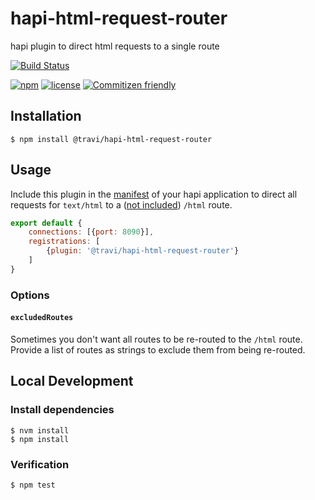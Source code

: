 # hapi-html-request-router

hapi plugin to direct html requests to a single route

[![Build Status](https://img.shields.io/travis/travi/hapi-html-request-router.svg?style=flat)](https://travis-ci.org/travi/hapi-html-request-router)

[![npm](https://img.shields.io/npm/v/@travi/hapi-html-request-router.svg?maxAge=2592000)](https://www.npmjs.com/package/@travi/hapi-html-request-router)
[![license](https://img.shields.io/github/license/travi/hapi-html-request-router.svg)](LICENSE)
[![Commitizen friendly](https://img.shields.io/badge/commitizen-friendly-brightgreen.svg)](http://commitizen.github.io/cz-cli/)

## Installation

```
$ npm install @travi/hapi-html-request-router
```

## Usage

Include this plugin in the [manifest](https://github.com/hapijs/glue) of your hapi application
to direct all requests for `text/html` to a ([not included](https://github.com/travi/hapi-react-router))
`/html` route.

```js
export default {
    connections: [{port: 8090}],
    registrations: [
        {plugin: '@travi/hapi-html-request-router'}
    ]
}
```

### Options

#### `excludedRoutes`
Sometimes you don't want all routes to be re-routed to the `/html` route. Provide a list of routes as strings to exclude
them from being re-routed.

## Local Development

### Install dependencies
```
$ nvm install
$ npm install
```

### Verification
```
$ npm test
```
